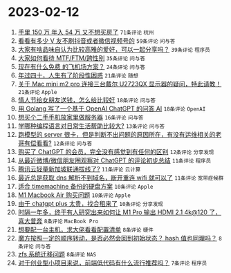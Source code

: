 # 2023-02-12

1. [手里 150 万 年入 54 万 又不想买房了](https://www.v2ex.com/t/915314) `71条评论` `杭州`
1. [看看有多少 V 友不刷抖音或者微信视频号的](https://www.v2ex.com/t/915356) `59条评论` `问与答`
1. [大家有啥品味自认为比较高雅的爱好，可以一起分享吗？](https://www.v2ex.com/t/915377) `39条评论` `程序员`
1. [大家如何看待 MTF/FTM/跨性别](https://www.v2ex.com/t/915319) `35条评论` `问与答`
1. [现在有什么免费 的飞机场方案？](https://www.v2ex.com/t/915361) `24条评论` `问与答`
1. [年过四十，人生有了阶段性困惑](https://www.v2ex.com/t/915358) `21条评论` `随想`
1. [关于 Mac mini m2 pro 连接三台戴尔 U2723QX 显示器的疑问，特此请教！](https://www.v2ex.com/t/915350) `21条评论` `Apple`
1. [情人节给女朋友送钱，怎么给比较好](https://www.v2ex.com/t/915326) `18条评论` `问与答`
1. [用 Golang 写了一个基于 OpenAI ChatGPT 的问答 AI](https://www.v2ex.com/t/915298) `18条评论` `OpenAI`
1. [想买个二手手机放家里做服务器](https://www.v2ex.com/t/915363) `16条评论` `问与答`
1. [学哪种编程语言对日常生活帮助比较大?](https://www.v2ex.com/t/915342) `13条评论` `问与答`
1. [跑模型的 server 很卡，但是判断不出问题的原因所在，有没有运维相关的老哥有偿看看?](https://www.v2ex.com/t/915387) `12条评论` `问与答`
1. [购买了 ChatGPT 的会员，完全没有感觉到有任何的区别](https://www.v2ex.com/t/915313) `12条评论` `分享发现`
1. [从最近微博/微信朋友圈观察对 ChatGPT 的评论初步总结](https://www.v2ex.com/t/915354) `11条评论` `程序员`
1. [腾讯云轻量新加坡联通拔线了?](https://www.v2ex.com/t/915315) `11条评论` `云计算`
1. [最近总是获取 dns 解析不到域名，断开重连 wifi 就可以了](https://www.v2ex.com/t/915308) `11条评论` `宽带症候群`
1. [适合 timemachine 备份的硬盘方案](https://www.v2ex.com/t/915382) `10条评论` `Apple`
1. [M1 Macbook Air 购买问题](https://www.v2ex.com/t/915330) `10条评论` `Apple`
1. [由于 chatgpt plus 太贵，找合租来了](https://www.v2ex.com/t/915348) `10条评论` `分享发现`
1. [时隔一年多，终于有人研究出来如何让 M1 Pro 输出 HDMI 2.1 4k@120 了，喜大普奔](https://www.v2ex.com/t/915349) `8条评论` `MacBook Pro`
1. [想要配一台主机，求大佬看看配置清单](https://www.v2ex.com/t/915336) `8条评论` `硬件`
1. [魔方按照一定的顺序转动，是否必然会回到初始状态？ hash 值也同理吗？](https://www.v2ex.com/t/915302) `8条评论` `问与答`
1. [zfs 系统迁移问题](https://www.v2ex.com/t/915300) `8条评论` `NAS`
1. [对于创业型小项目来说，前端低代码有什么流行推荐吗？](https://www.v2ex.com/t/915391) `7条评论` `程序员`
